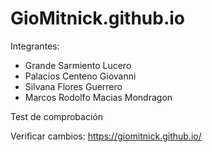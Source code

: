 # GioMitnick.github.io

Integrantes:
- Grande Sarmiento Lucero
- Palacios Centeno Giovanni
- Silvana Flores Guerrero
- Marcos Rodolfo Macias Mondragon

Test de comprobación

Verificar cambios: https://giomitnick.github.io/
